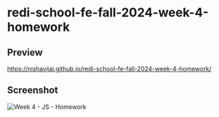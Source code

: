 # redi-school-fe-fall-2024-week-4-homework

## Preview
https://nishavijai.github.io/redi-school-fe-fall-2024-week-4-homework/

## Screenshot
![Week 4 - JS - Homework](https://github.com/user-attachments/assets/4bd7bb20-cb67-4ea7-b401-b9da89951353)

